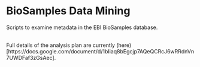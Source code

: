 # BioSamples Data Mining

Scripts to examine metadata in the EBI BioSamples database. 

<br>
Full details of the analysis plan are currently (here)[https://docs.google.com/document/d/1bIiaq8bEgcjp7AQeQCRcJ6wRRdnVn7UWDFaf3zGsAec].



